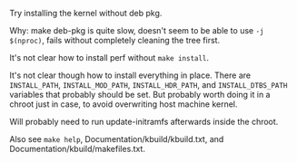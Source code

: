 Try installing the kernel without deb pkg.

Why: make deb-pkg is quite slow, doesn't seem to be able to use `-j $(nproc)`,
fails without completely cleaning the tree first.

It's not clear how to install perf without `make install`.

It's not clear though how to install everything in place.  There are
`INSTALL_PATH`, `INSTALL_MOD_PATH`, `INSTALL_HDR_PATH`, and `INSTALL_DTBS_PATH`
variables that probably should be set.  But probably worth doing it in a chroot
just in case, to avoid overwriting host machine kernel.

Will probably need to run update-initramfs afterwards inside the chroot.

Also see `make help`, Documentation/kbuild/kbuild.txt, and Documentation/kbuild/makefiles.txt.
